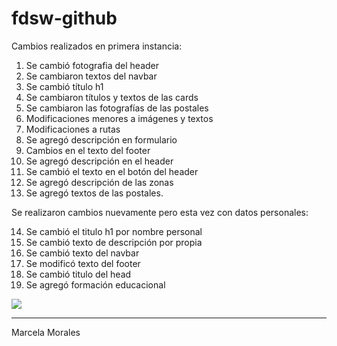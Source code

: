 # fdsw-github

Cambios realizados en primera instancia:

1. Se cambió fotografia del header
2. Se cambiaron textos del navbar
3. Se cambió título h1
4. Se cambiaron títulos y textos de las cards
5. Se cambiaron las fotografías de las postales
6. Modificaciones menores a imágenes y textos
7. Modificaciones a rutas
8. Se agregó descripción en formulario
9. Cambios en el texto del footer
10. Se agregó descripción en el header
11. Se cambió el texto en el botón del header
12. Se agregó descripción de las zonas
13. Se agregó textos de las postales.

Se realizaron cambios nuevamente pero esta vez con datos personales:

14. Se cambió el titulo h1 por nombre personal
15. Se cambió texto de descripción por propia
16. Se cambió texto del navbar
17. Se modificó texto del footer
18. Se cambió titulo del head
19. Se agregó formación educacional


![](https://i.imgur.com/pOpoifJ.png)

---

Marcela Morales